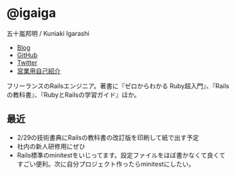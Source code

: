 # @igaiga

五十嵐邦明 / Kuniaki Igarashi

- [Blog](https://igarashikuniaki.net/diary/)
- [GitHub](https://github.com/igaiga)
- [Twitter](https://twitter.com/igaiga555)
- [営業用自己紹介](https://esa-pages.io/p/sharing/4060/posts/218/6c799327e0c23e33e4ed.html)

フリーランスのRailsエンジニア。著書に『ゼロからわかる Ruby超入門』、『Railsの教科書』、『RubyとRailsの学習ガイド』ほか。

## 最近

- 2/29の技術書典にRailsの教科書の改訂版を印刷して紙で出す予定
- 社内の新人研修用にぜひ
- Rails標準のminitestをいじってます。設定ファイルをほぼ書かなくて良くてすごい便利。次に自分プロジェクト作ったらminitestにしたい。
